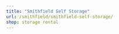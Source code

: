 ```yaml
---
title: "Smithfield Self Storage"
url: /smithfield/smithfield-self-storage/
shop: storage rental
---
```

